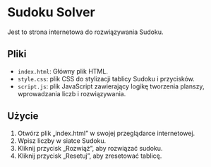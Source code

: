 # Sudoku Solver

Jest to strona internetowa do rozwiązywania Sudoku.

## Pliki

- `index.html`: Główny plik HTML.
- `style.css`: plik CSS do stylizacji tablicy Sudoku i przycisków.
- `script.js`: plik JavaScript zawierający logikę tworzenia planszy, wprowadzania liczb i rozwiązywania.

## Użycie

1. Otwórz plik „index.html” w swojej przeglądarce internetowej.
2. Wpisz liczby w siatce Sudoku.
3. Kliknij przycisk „Rozwiąż”, aby rozwiązać sudoku.
4. Kliknij przycisk „Resetuj”, aby zresetować tablicę.
